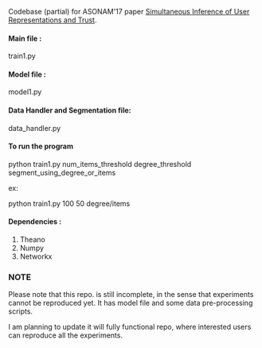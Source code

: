 Codebase (partial) for ASONAM'17 paper [Simultaneous Inference of User Representations and Trust](https://arxiv.org/abs/1706.00923).

#### Main file :
train1.py

#### Model file :
model1.py

#### Data Handler and Segmentation file:
data_handler.py

#### To run the program
python train1.py num_items_threshold   degree_threshold  segment_using_degree_or_items

ex:

python train1.py 100 50 degree/items

#### Dependencies :

1. Theano
2. Numpy
3. Networkx

### NOTE
Please note that this repo. is still incomplete, in the sense that experiments cannot be reproduced yet. It has model file and some data pre-processing scripts.

I am planning to update it will fully functional repo, where interested users can reproduce all the experiments.
